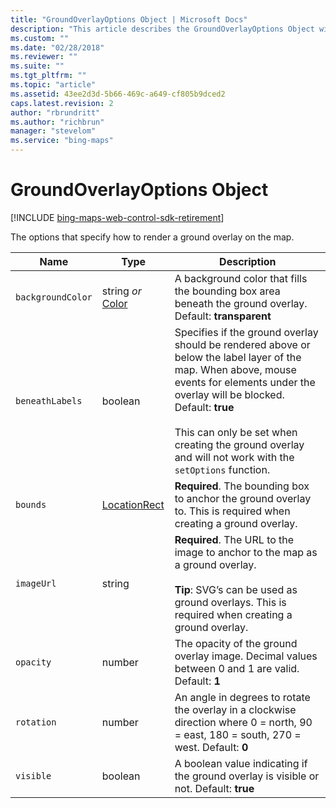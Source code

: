 ```yaml
---
title: "GroundOverlayOptions Object | Microsoft Docs"
description: "This article describes the GroundOverlayOptions Object with each of its properties that are used to specify how to render a ground overlay on the map."
ms.custom: ""
ms.date: "02/28/2018"
ms.reviewer: ""
ms.suite: ""
ms.tgt_pltfrm: ""
ms.topic: "article"
ms.assetid: 43ee2d3d-5b66-469c-a649-cf805b9dced2
caps.latest.revision: 2
author: "rbrundritt"
ms.author: "richbrun"
manager: "stevelom"
ms.service: "bing-maps"
---
```


# GroundOverlayOptions Object

[!INCLUDE [bing-maps-web-control-sdk-retirement](../../includes/bing-maps-web-control-sdk-retirement.md)]

The options that specify how to render a ground overlay on the map.

| Name            | Type            | Description    |
|-----------------|-----------------|----------------|
| `backgroundColor` | string _or_ [Color](color-class.md) | A background color that fills the bounding box area beneath the ground overlay. Default: **transparent**   |
| `beneathLabels`   | boolean         | Specifies if the ground overlay should be rendered above or below the label layer of the map. When above, mouse events for elements under the overlay will be blocked. Default: **true** <br/><br/>This can only be set when creating the ground overlay and will not work with the `setOptions` function. |
| `bounds`          | [LocationRect](locationrect-class.md)    | **Required**. The bounding box to anchor the ground overlay to. This is required when creating a ground overlay.       |
| `imageUrl`        | string          | **Required**. The URL to the image to anchor to the map as a ground overlay. <br/><br/>**Tip**: SVG’s can be used as ground overlays. This is required when creating a ground overlay.   |
| `opacity`         | number          | The opacity of the ground overlay image. Decimal values between 0 and 1 are valid. Default: **1**   |
| `rotation`        | number          | An angle in degrees to rotate the overlay in a clockwise direction where 0 = north, 90 = east, 180 = south, 270 = west. Default: **0**  |
| `visible`         | boolean         | A boolean value indicating if the ground overlay is visible or not. Default: **true**   |
